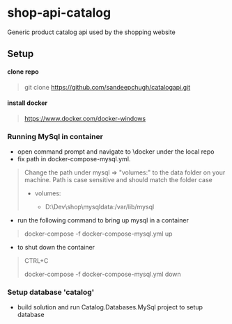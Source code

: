 # shop-api-catalog
Generic product catalog api used by the shopping website

## Setup

#### clone repo 
> git clone https://github.com/sandeepchugh/catalogapi.git

#### install docker
> https://www.docker.com/docker-windows

### Running MySql in container

- open command prompt and navigate to \docker under the local repo
- fix path in docker-compose-mysql.yml. 
> Change the path under mysql => "volumes:" to the data folder on your machine. Path is case sensitive and should match the folder case 
>
>  -  volumes:
>
>      - D:\Dev\shop\mysqldata:/var/lib/mysql

- run the following command to bring up mysql in a container
> docker-compose -f docker-compose-mysql.yml up
- to shut down the container 
> CTRL+C
> 
>  docker-compose -f docker-compose-mysql.yml down

### Setup database 'catalog'

- build solution and run Catalog.Databases.MySql project to setup database
